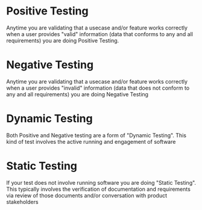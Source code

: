 # Positive Testing
Anytime you are validating that a usecase and/or feature works correctly when a user provides "valid" information (data that conforms to any and all requirements) you are doing Positive Testing.

# Negative Testing
Anytime you are validating that a usecase and/or feature works correctly when a user provides "invalid" information (data that does not conform to any and all requirements) you are doing Negative Testing

# Dynamic Testing
Both Positive and Negative testing are a form of "Dynamic Testing". This kind of test involves the active running and engagement of software

# Static Testing
If your test does not involve running software you are doing "Static Testing". This typically involves the verification of documentation and requirements via review of those documents and/or conversation with product stakeholders